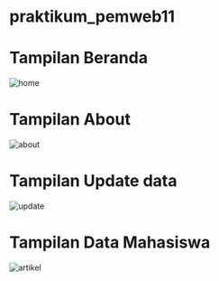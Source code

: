 # praktikum_pemweb11

# Tampilan Beranda
![home](https://github.com/DimasF3009/Lab11web/assets/115356128/81e4c644-6c55-45d5-beb9-9e4b221b2ec0)

# Tampilan About
![about](https://github.com/DimasF3009/Lab11web/assets/115356128/d28c7cf3-1c01-499c-9f11-bc72a6c57d5f)

# Tampilan Update data
![update](https://github.com/DimasF3009/Lab11web/assets/115356128/5d38d50c-41a0-4da9-b63a-255344accdd8)

# Tampilan Data Mahasiswa
![artikel](https://github.com/DimasF3009/Lab11web/assets/115356128/4a98b5a4-7c7d-4860-b6cc-a0e54a2498a2)
